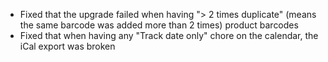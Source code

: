 - Fixed that the upgrade failed when having "> 2 times duplicate" (means the same barcode was added more than 2 times) product barcodes
- Fixed that when having any "Track date only" chore on the calendar, the iCal export was broken
